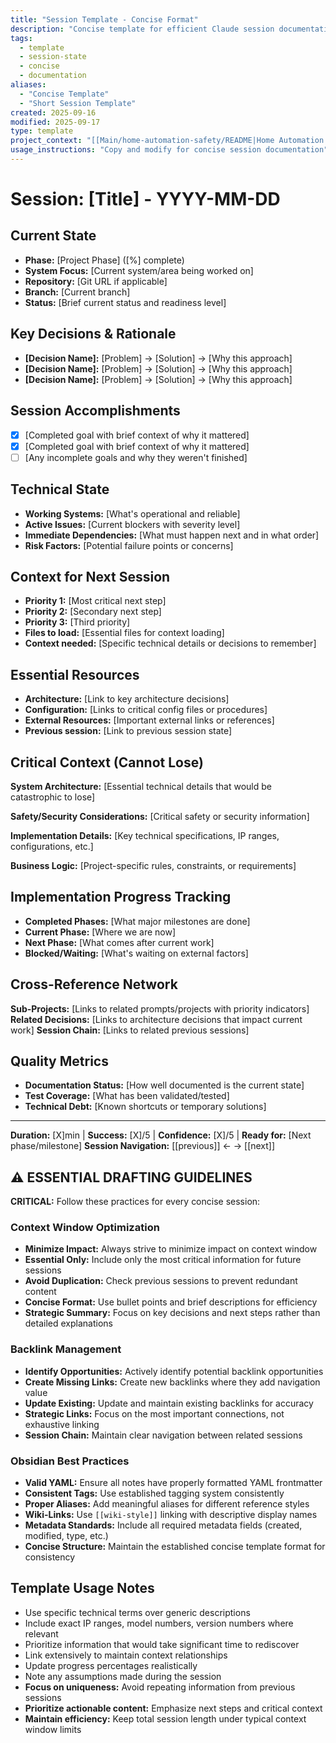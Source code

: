 ```yaml
---
title: "Session Template - Concise Format"
description: "Concise template for efficient Claude session documentation"
tags:
  - template
  - session-state
  - concise
  - documentation
aliases:
  - "Concise Template"
  - "Short Session Template"
created: 2025-09-16
modified: 2025-09-17
type: template
project_context: "[[Main/home-automation-safety/README|Home Automation Project]]"
usage_instructions: "Copy and modify for concise session documentation"
---
```


# Session: [Title] - YYYY-MM-DD

## Current State
- **Phase:** [Project Phase] ([%] complete)
- **System Focus:** [Current system/area being worked on]
- **Repository:** [Git URL if applicable]
- **Branch:** [Current branch]
- **Status:** [Brief current status and readiness level]

## Key Decisions & Rationale
- **[Decision Name]:** [Problem] → [Solution] → [Why this approach]
- **[Decision Name]:** [Problem] → [Solution] → [Why this approach]
- **[Decision Name]:** [Problem] → [Solution] → [Why this approach]

## Session Accomplishments
- [x] [Completed goal with brief context of why it mattered]
- [x] [Completed goal with brief context of why it mattered]
- [ ] [Any incomplete goals and why they weren't finished]

## Technical State
- **Working Systems:** [What's operational and reliable]
- **Active Issues:** [Current blockers with severity level]
- **Immediate Dependencies:** [What must happen next and in what order]
- **Risk Factors:** [Potential failure points or concerns]

## Context for Next Session
- **Priority 1:** [Most critical next step]
- **Priority 2:** [Secondary next step]
- **Priority 3:** [Third priority]
- **Files to load:** [Essential files for context loading]
- **Context needed:** [Specific technical details or decisions to remember]

## Essential Resources
- **Architecture:** [Link to key architecture decisions]
- **Configuration:** [Links to critical config files or procedures]
- **External Resources:** [Important external links or references]
- **Previous session:** [Link to previous session state]

## Critical Context (Cannot Lose)
**System Architecture:**
[Essential technical details that would be catastrophic to lose]

**Safety/Security Considerations:**
[Critical safety or security information]

**Implementation Details:**
[Key technical specifications, IP ranges, configurations, etc.]

**Business Logic:**
[Project-specific rules, constraints, or requirements]

## Implementation Progress Tracking
- **Completed Phases:** [What major milestones are done]
- **Current Phase:** [Where we are now]
- **Next Phase:** [What comes after current work]
- **Blocked/Waiting:** [What's waiting on external factors]

## Cross-Reference Network
**Sub-Projects:** [Links to related prompts/projects with priority indicators]
**Related Decisions:** [Links to architecture decisions that impact current work]
**Session Chain:** [Links to related previous sessions]

## Quality Metrics
- **Documentation Status:** [How well documented is the current state]
- **Test Coverage:** [What has been validated/tested]
- **Technical Debt:** [Known shortcuts or temporary solutions]

---
**Duration:** [X]min | **Success:** [X]/5 | **Confidence:** [X]/5 | **Ready for:** [Next phase/milestone]
**Session Navigation:** [[previous]] ← → [[next]]

## ⚠️ **ESSENTIAL DRAFTING GUIDELINES**
**CRITICAL:** Follow these practices for every concise session:

### Context Window Optimization
- **Minimize Impact:** Always strive to minimize impact on context window
- **Essential Only:** Include only the most critical information for future sessions
- **Avoid Duplication:** Check previous sessions to prevent redundant content
- **Concise Format:** Use bullet points and brief descriptions for efficiency
- **Strategic Summary:** Focus on key decisions and next steps rather than detailed explanations

### Backlink Management
- **Identify Opportunities:** Actively identify potential backlink opportunities
- **Create Missing Links:** Create new backlinks where they add navigation value
- **Update Existing:** Update and maintain existing backlinks for accuracy
- **Strategic Links:** Focus on the most important connections, not exhaustive linking
- **Session Chain:** Maintain clear navigation between related sessions

### Obsidian Best Practices
- **Valid YAML:** Ensure all notes have properly formatted YAML frontmatter
- **Consistent Tags:** Use established tagging system consistently
- **Proper Aliases:** Add meaningful aliases for different reference styles
- **Wiki-Links:** Use `[[wiki-style]]` linking with descriptive display names
- **Metadata Standards:** Include all required metadata fields (created, modified, type, etc.)
- **Concise Structure:** Maintain the established concise template format for consistency

## Template Usage Notes
- Use specific technical terms over generic descriptions
- Include exact IP ranges, model numbers, version numbers where relevant
- Prioritize information that would take significant time to rediscover
- Link extensively to maintain context relationships
- Update progress percentages realistically
- Note any assumptions made during the session
- **Focus on uniqueness:** Avoid repeating information from previous sessions
- **Prioritize actionable content:** Emphasize next steps and critical context
- **Maintain efficiency:** Keep total session length under typical context window limits